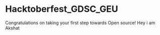 # Hacktoberfest_GDSC_GEU
Congratulations on taking your first step towards Open source!
Hey i am Akshat
